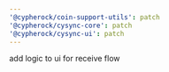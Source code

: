 ```yaml
---
'@cypherock/coin-support-utils': patch
'@cypherock/cysync-core': patch
'@cypherock/cysync-ui': patch
---
```


add logic to ui for receive flow
